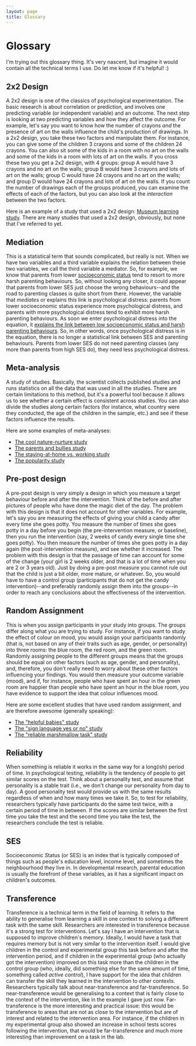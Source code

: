 ```yaml
---
layout: page
title: Glossary
---
```

# Glossary
I'm trying out this glossary thing. It's very nascent, but imagine it would contain all the technical terms I use. Do let me know if it's helpful! :)

## 2x2 Design
 A 2x2 design is one of the classics of psychological experimentation. The basic research is about correlation or prediction, and involves one predicting variable (or independent variable) and an outcome. The next step is looking at two predicting variables and how they affect the outcome. For example, let's say you want to know how the number of crayons _and_ the presence of art on the walls influence the child's production of drawings. In a 2x2 design, you take these two factors and manipulate them. For instance, you can give some of the children 3 crayons and some of the children 24 crayons. You can also sit some of the kids in a room with no art on the walls and some of the kids in a room with lots of art on the walls. If you cross these two you get a 2x2 design, with 4 groups: group A would have 3 crayons and no art on the walls; group B would have 3 crayons and lots of art on the walls; group C would have 24 crayons and no art on the walls; and group D would have 24 crayons and lots of art on the walls. If you count the number of drawings each of the groups produced, you can examine the effects of each of the factors, but you can also look at the _interaction_ between the two factors.

Here is an example of a study that used a 2x2 design: [Museum learning study](https://galpod.com/a-day-at-the-museum/). There are many studies that used a 2x2 design, obviously, but none that I've referred to yet.

## Mediation
This is a statistical term that sounds complicated, but really is not. When we have two variables and a third variable explains the relation between these two variables, we call the third variable a mediator. So, for example, we know that parents from lower [socioeconomic status](https://galpod.com/glossary#SES) tend to resort to more harsh parenting behaviours. So, without looking any closer, it could appear that parents from lower SES just choose the wrong behaviours--and the road to parenting classes is quite short from there. However, the variable that *mediates* or explains this link is psychological distress: parents from lower socioeconomic status experience more psychological distress, and parents with more psychological distress tend to exhibit more harsh parenting behaviours. As soon we enter psychological distress into the equation, it [explains the link between low socioeconomic status and harsh parenting behaviours](https://onlinelibrary.wiley.com/doi/10.1111/j.1467-8624.1990.tb02781.x/abstract). So, in other words, once psychological distress is in the equation, there is no longer a statistical link between SES and parenting behaviours. Parents from lower SES do not need parenting classes (any more than parents from high SES do), they need less psychological distress.

## Meta-analysis
A study of studies. Basically, the scientist collects published studies and runs statistics on all the data that was used in all the studies. There are certain limitations to this method, but it's a powerful tool because it allows us to see whether a certain effect is consistent across studies. You can also divide the studies along certain factors (for instance, what country were they conducted, the age of the children in the sample, etc.) and see if these factors influence the results.

Here are some examples of meta-analyses:

*   [The cool nature-nurture study](https://galpod.com/on-nature-nurture-and-in-between/)
*   [The parents and bullies study](https://galpod.com/parents-and-bullies/)
*   [The staying-at-home vs. working study](https://galpod.com/do-children-benefit-from-staying-at-home/)
*   [The popularity study](https://galpod.com/the-popularity-contest/)


## Pre-post design
A pre-post design is very simply a design in which you measure a target behaviour before and after the intervention. Think of the before and after pictures of people who have done the magic diet of the day. The problem with this design is that it does not account for other variables. For example, let's say you are measuring the effects of giving your child a candy after every time she goes potty. You measure the number of times she goes potty in a day before you begin (the pre-intervention measure, or baseline), then you run the intervention (say, 2 weeks of candy every single time she goes potty). You then measure the number of times she goes potty in a day again (the post-intervention measure), and see whether it increased. The problem with this design is that the passage of time can account for some of the change (your girl is 2 weeks older, and that is a lot of time when you are 2 or 3 years old). Just by doing a pre-post measure you cannot rule out that the child is just a bit older, more mature, or whatever. So, you would have to have a control group (participants that do not get the candy intervention)--and preferably randomly assign them into the groups--in order to reach any conclusions about the effectiveness of the intervention.

## Random Assignment
This is when you assign participants in your study into groups. The groups differ along what you are trying to study. For instance, if you want to study the effect of colour on mood, you would assign your participants randomly (that is, not based on any of their traits such as age, gender, or personality) into three rooms: the blue room, the red room, and the green room. Randomly assigning people to the different groups means that the groups should be equal on other factors (such as age, gender, and personality), and, therefore, you don't really need to worry about these other factors influencing your findings. You would then measure your outcome variable (mood), and if, for instance, people who have spent an hour in the green room are happier than people who have spent an hour in the blue room, you have evidence to support the idea that colour influences mood.

Here are some excellent studies that have used random assignment, and are therefore awesome (generally speaking):

*   [The "helpful babies" study](https://galpod.com/monkey-see-monkey-help/)
*   [The "sign language yes or no" study](https://galpod.com/baby-sign-language-what-is-it-good-for/)
*   [The "reliable marshmallow task" study](https://galpod.com/the-marshmallow-task-revisited/)


## Reliability
When something is reliable it works in the same way for a long(ish) period of time. In psychological testing, reliability is the tendency of people to get similar scores on the test. Think about a personality test, and assume that personality is a stable trait (i.e., we don't change our personality from day to day). A good personality test would provide us with the same results regardless of when and how many times we take it. So, to test for reliability, researchers typically have participants do the same test twice, with a certain period of time in between. If the scores are similar between the first time you take the test and the second time you take the test, the researchers conclude the test is reliable.

## SES
Socioeconomic Status (or SES) is an index that is typically composed of things such as people's education level, income level, and sometimes the neighbourhood they live in. In developmental research, parental education is usually the forefront of these variables, as it has a significant impact on children's outcomes.

## Transference
Transference is a technical term in the field of learning. It refers to the ability to generalise from learning a skill in one context to solving a different task with the same skill. Researchers are interested in transference because it's a strong test for interventions. Let's say I have an intervention that is supposed to improve children's memory. Ideally, I would have a task that requires memory but is not very similar to the intervention itself. I would give children in the control and experimental group this task before and after the intervention period, and if children in the experimental group (who actually got the intervention) improved on this task more than the children in the control group (who, ideally, did something else for the same amount of time, something called *active control*), I have support for the idea that children can transfer the skill they learned in the intervention to other contexts. Researchers typically talk about near-transference and far-transference. So near-transference would be generalising to a context that is fairly close to the context of the intervention, like in the example I gave just now. Far-transference is the more interesting and practical issue: this would be transference to areas that are not as close to the intervention but are of interest and related to the intervention area. For instance, if the children in my experimental group also showed an increase in school tests scores following the intervention, that would be far-transference and much more interesting than improvement on a task in the lab. 
